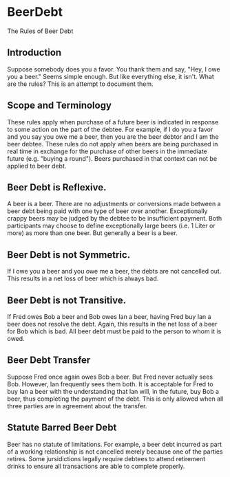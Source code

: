 # BeerDebt
The Rules of Beer Debt

## Introduction
Suppose somebody does you a favor.  You thank them and say, "Hey, I owe you a beer."
Seems simple enough.  But like everything else, it isn't.
What are the rules?  This is an attempt to document them.

## Scope and Terminology

These rules apply when purchase of a future beer is indicated in response to some action on the part of the debtee.  For example, if I do you a favor and you say you owe me a beer, then you are the beer debtor and I am the beer debtee.  These rules do not apply when beers are being purchased in real time in exchange for the purchase of other beers in the immediate future (e.g. "buying a round").  Beers purchased in that context can not be applied to beer debt.  

## Beer Debt is Reflexive.  

A beer is a beer.  There are no adjustments or conversions made between a beer debt being paid with one type of beer over another.  Exceptionally crappy beers may be judged by the debtee to be insufficient payment.  Both participants may choose to define exceptionally large beers (i.e. 1 Liter or more) as more than one beer.  But generally a beer is a beer.

## Beer Debt is not Symmetric.  

If I owe you a beer and you owe me a beer, the debts are not cancelled out.  This results in a net loss of beer which is always bad.  

## Beer Debt is not Transitive.  

If Fred owes Bob a beer and Bob owes Ian a beer, having Fred buy Ian a beer does not resolve the debt.  Again, this results in the net loss of a beer for Bob which is bad.  All beer debt must be paid to the person to whom it is owed.

## Beer Debt Transfer

Suppose Fred once again owes Bob a beer.  But Fred never actually sees Bob.  However, Ian frequently sees them both.  It is acceptable for Fred to buy Ian a beer with the understanding that Ian will, in the future, buy Bob a beer, thus completing the payment of the debt.  This is only allowed when all three parties are in agreement about the transfer.  

## Statute Barred Beer Debt

Beer has no statute of limitations. For example, a beer debt incurred as part of a working relationship is not cancelled merely because one of the parties retires. Some jursidictions legally require debtees to attend retirement drinks to ensure all transactions are able to complete properly.
